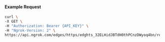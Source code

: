 <!-- Code generated for API Clients. DO NOT EDIT. -->

#### Example Request

```bash
curl \
-X GET \
-H "Authorization: Bearer {API_KEY}" \
-H "Ngrok-Version: 2" \
https://api.ngrok.com/edges/https/edghts_32ELHidJBTdH0thPCnzDWyoq4bn/routes/edghtsrt_32ELHckY69uu06ADAwwfQhW1mca/circuit_breaker
```
